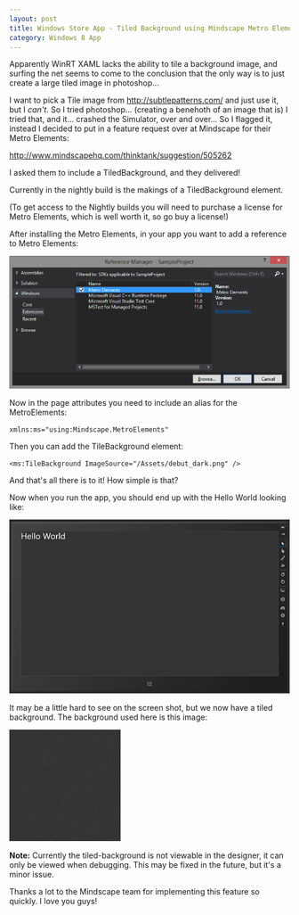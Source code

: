 ```yaml
---
layout: post
title: Windows Store App - Tiled Background using Mindscape Metro Elements
category: Windows 8 App
---
```


Apparently WinRT XAML lacks the ability to tile a background image, and surfing the net seems to come to the conclusion that the only way is to just create a large tiled image in photoshop...

I want to pick a Tile image from <http://subtlepatterns.com/> and just use it, but I *can't*. So I tried photoshop... (creating a benehoth of an image that is) I tried that, and it... crashed the Simulator, over and over... So I flagged it, instead I decided to put in a feature request over at Mindscape for their Metro Elements:

<http://www.mindscapehq.com/thinktank/suggestion/505262>

I asked them to include a TiledBackground, and they delivered! 

Currently in the nightly build is the makings of a TiledBackground element.

(To get access to the Nightly builds you will need to purchase a license for Metro Elements, which is well worth it, so go buy a license!)

After installing the Metro Elements, in your app you want to add a reference to Metro Elements:

![](/images/windows-app-tiled-bg-1.png)

Now in the page attributes you need to include an alias for the MetroElements:

<!--excerpt-->

    xmlns:ms="using:Mindscape.MetroElements"

Then you can add the TileBackground element:

    <ms:TileBackground ImageSource="/Assets/debut_dark.png" />
    
And that's all there is to it! How simple is that?

Now when you run the app, you should end up with the Hello World looking like:

![](/images/windows-app-tiled-bg-2.png)

It may be a little hard to see on the screen shot, but we now have a tiled background. The background used here is this image:

![](/images/windows-app-tiled-bg-3.png)

<span class="note">**Note:** Currently the tiled-background is not viewable in the designer, it can only be viewed when debugging. This may be fixed in the future, but it's a minor issue.</span>

Thanks a lot to the Mindscape team for implementing this feature so quickly. I love you guys!
